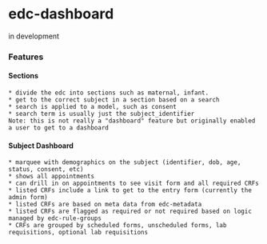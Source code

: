 # edc-dashboard

in development

### Features

#### Sections
    * divide the edc into sections such as maternal, infant. 
    * get to the correct subject in a section based on a search
    * search is applied to a model, such as consent
    * search term is usually just the subject_identifier
    Note: this is not really a "dashboard" feature but originally enabled a user to get to a dashboard
 
#### Subject Dashboard
    * marquee with demographics on the subject (identifier, dob, age, status, consent, etc)
    * shows all appointments
    * can drill in on appointments to see visit form and all required CRFs
    * listed CRFs include a link to get to the entry form (currently the admin form)
    * listed CRFs are based on meta data from edc-metadata
    * listed CRFs are flagged as required or not required based on logic managed by edc-rule-groups
    * CRFs are grouped by scheduled forms, unscheduled forms, lab requisitions, optional lab requisitions
      
       
